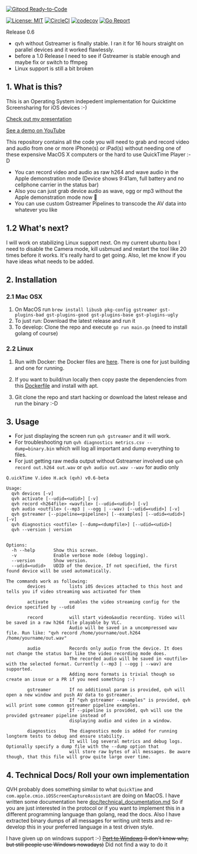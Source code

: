 [![Gitpod Ready-to-Code](https://img.shields.io/badge/Gitpod-Ready--to--Code-blue?logo=gitpod)](https://gitpod.io/#https://github.com/danielpaulus/quicktime_video_hack)

[![License: MIT](https://img.shields.io/badge/License-MIT-yellow.svg)](https://opensource.org/licenses/MIT)
[![CircleCI](https://circleci.com/gh/danielpaulus/quicktime_video_hack.svg?style=svg)](https://circleci.com/gh/danielpaulus/quicktime_video_hack)
[![codecov](https://codecov.io/gh/danielpaulus/quicktime_video_hack/branch/master/graph/badge.svg)](https://codecov.io/gh/danielpaulus/quicktime_video_hack)
[![Go Report](https://goreportcard.com/badge/github.com/danielpaulus/quicktime_video_hack)](https://goreportcard.com/report/github.com/danielpaulus/quicktime_video_hack)

Release 0.6

- qvh without Gstreamer is finally stable. I ran it for 16 hours straight on parallel devices and it worked flawlessly.
- before a 1.0 Release I need to see if Gstreamer is stable enough and maybe fix or switch to ffmpeg
- Linux support is still a bit broken

## 1. What is this?

This is an Operating System indepedent implementation for Quicktime Screensharing for iOS devices :-)

[Check out my presentation](https://danielpaulus.github.io/quicktime_video_hack_presentation)

[See a demo on YouTube](https://youtu.be/8v5f_ybSjHk)

This repository contains all the code you will need to grab and record video and audio from one or more iPhone(s) or iPad(s)
without needing one of these expensive MacOS X computers or the hard to use QuickTime Player :-D

- You can record video and audio as raw h264 and wave audio in the Apple demonstration mode (Device shows 9:41am, full battery and no cellphone carrier in the status bar)
- Also you can just grab device audio as wave, ogg or mp3 without the Apple demonstration mode now 🎉
- You can use custom Gstreamer Pipelines to transcode the AV data into whatever you like

## 1.2 What's next?

I will work on stabilizing Linux support next. On my current ubuntu box I need to disable the Camera mode, kill usbmuxd and restart the tool like 20 times before it works. It's really hard to get going.
Also, let me know if you have ideas what needs to be added.

## 2. Installation

### 2.1 Mac OSX

1. On MacOS run `brew install libusb pkg-config gstreamer gst-plugins-bad gst-plugins-good gst-plugins-base gst-plugins-ugly`
2. To just run: Download the latest release and run it
3. To develop: Clone the repo and execute `go run main.go` (need to install golang of course)

### 2.2 Linux

1. Run with Docker: the Docker files are [here](https://github.com/danielpaulus/quicktime_video_hack/tree/master/docker). There is one for just building and one for running.

2. If you want to build/run locally then copy paste the dependencies from this [Dockerfile](https://github.com/danielpaulus/quicktime_video_hack/blob/master/docker/Dockerfile.debian) and install with apt.
3. Git clone the repo and start hacking or download the latest release and run the binary :-D

## 3. Usage

- For just displaying the screen run `qvh gstreamer` and it will work.
- For troubleshooting run `qvh diagnostics metrics.csv --dump=binary.bin` which will log all important and dump everything to files.
- For just getting raw media output without Gstreamer involved use `qvh record out.h264 out.wav` or `qvh audio out.wav --wav` for audio only

```
Q.uickTime V.ideo H.ack (qvh) v0.6-beta

Usage:
  qvh devices [-v]
  qvh activate [--udid=<udid>] [-v]
  qvh record <h264file> <wavfile> [--udid=<udid>] [-v]
  qvh audio <outfile> (--mp3 | --ogg | --wav) [--udid=<udid>] [-v]
  qvh gstreamer [--pipeline=<pipeline>] [--examples] [--udid=<udid>] [-v]
  qvh diagnostics <outfile> [--dump=<dumpfile>] [--udid=<udid>]
  qvh --version | version


Options:
  -h --help       Show this screen.
  -v              Enable verbose mode (debug logging).
  --version       Show version.
  --udid=<udid>   UDID of the device. If not specified, the first found device will be used automatically.

The commands work as following:
        devices         lists iOS devices attached to this host and tells you if video streaming was activated for them

        activate        enables the video streaming config for the device specified by --udid

        record          will start video&audio recording. Video will be saved in a raw h264 file playable by VLC.
                        Audio will be saved in a uncompressed wav file. Run like: "qvh record /home/yourname/out.h264 /home/yourname/out.wav"

        audio           Records only audio from the device. It does not change the status bar like the video recording mode does.
                        The recorded audio will be saved in <outfile> with the selected format. Currently (--mp3 | --ogg | --wav) are supported.
                        Adding more formats is trivial though so create an issue or a PR if you need something :-)

        gstreamer       If no additional param is provided, qvh will open a new window and push AV data to gstreamer.
                        If "qvh gstreamer --examples" is provided, qvh will print some common gstreamer pipeline examples.
                        If --pipeline is provided, qvh will use the provided gstreamer pipeline instead of
                        displaying audio and video in a window.

        diagnostics     The diagnostics mode is added for running longterm tests to debug and ensure stability.
                        It will log several metrics and debug logs. Optionally specify a dump file with the --dump option that
                        will store raw bytes of all messages. Be aware though, that this file will grow quite large over time.
```

## 4. Technical Docs/ Roll your own implementation

QVH probably does something similar to what `QuickTime` and `com.apple.cmio.iOSScreenCaptureAssistant` are doing on MacOS.
I have written some documentation here [doc/technical_documentation.md](https://github.com/danielpaulus/quicktime_video_hack/blob/master/doc/technical_documentation.md)
So if you are just interested in the protocol or if you want to implement this in a different programming language than golang, read the docs.
Also I have extracted binary dumps of all messages for writing unit tests and re-develop this in your preferred language in a test driven style.

I have given up on windows support :-)
~~[Port to Windows](https://github.com/danielpaulus/quicktime_video_hack/tree/windows/windows) (I don't know why, but still people use Windows nowadays)~~ Did not find a way to do it

